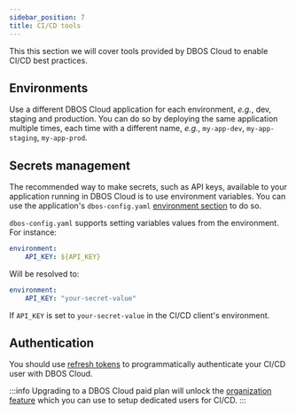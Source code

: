 ```yaml
---
sidebar_position: 7
title: CI/CD tools
---
```


This this section we will cover tools provided by DBOS Cloud to enable CI/CD best practices.

## Environments
Use a different DBOS Cloud application for each environment, _e.g._, dev, staging and production.
You can do so by deploying the same application multiple times, each time with a different name, _e.g._, `my-app-dev`, `my-app-staging`, `my-app-prod`.

## Secrets management
The recommended way to make secrets, such as API keys, available to your application running in DBOS Cloud is to use environment variables.
You can use the application's `dbos-config.yaml` [environment section](../api-reference/configuration#environment-variables) to do so.

`dbos-config.yaml` supports setting variables values from the environment. For instance:

```yaml
environment:
    API_KEY: ${API_KEY}
```

Will be resolved to:
```yaml
environment:
    API_KEY: "your-secret-value"
```

If `API_KEY` is set to `your-secret-value` in the CI/CD client's environment.

## Authentication
You should use [refresh tokens](account-management#authenticating-programatically) to programmatically authenticate your CI/CD user with DBOS Cloud.

:::info
Upgrading to a DBOS Cloud paid plan will unlock the [organization feature](account-management#organization-management) which you can use to setup dedicated users for CI/CD.
:::
